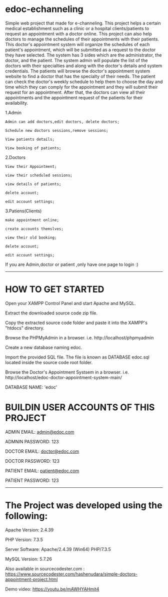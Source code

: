 # edoc-echanneling


Simple web project that made for e-channeling.
This project helps a certain medical establishment such as a clinic or a hospital clients/patients to request an appointment with a doctor online. This project can also help doctors to manage the schedules of their appointments with their patients. This doctor's appointment system will organize the schedules of each patient's appointment, which will be submitted as a request to the doctor they have selected. The system has 3 sides which are the administrator, the doctor, and the patient. The system admin will populate the list of the doctors with their specialties and along with the doctor's details and system credentials. The patients will browse the doctor's appointment system website to find a doctor that has the specialty of their needs. The patient can check the doctor's weekly schedule to help them to choose the day and time which they can comply for the appointment and they will submit their request for an appointment. After that, the doctors can view all their appointments and the appointment request of the patients for their availability.

  1.Admin
  
  
    Admin can add doctors,edit doctors, delete doctors;
    
    Schedule new doctors sessions,remove sessions;
    
    View patients details;
    
    View booking of patients;
    
    

    
 
 
  2.Doctors
  
  
    View their Appointment;
    
    view their scheduled sessions;
    
    view details of patients;
    
    delete account;
    
    edit account settings;
    

    
  3.Patiens(Clients)
  
  
    make appointment online;
    
    create accounts themslves;
    
    view their old booking;
    
    delete account;
    
    edit account settings;
    
    

    
If you are Admin,doctor or patient ,only have one page to login :)

  
-----------------------------------------------


# HOW TO GET STARTED

Open your XAMPP Control Panel and start Apache and MySQL.

Extract the downloaded source code zip file.

Copy the extracted source code folder and paste it into the XAMPP's "htdocs" directory.

Browse the PHPMyAdmin in a browser. i.e. http://localhost/phpmyadmin

Create a new database naming edoc.

Import the provided SQL file. The file is known as DATABASE edoc.sql located inside the source code root folder.

Browse the Doctor's Appointment Systsem in a browser. i.e.  http://localhost/edoc-doctor-appointment-system-main/














DATABASE NAME: 'edoc'

# BUILDIN USER ACCOUNTS OF THIS PROJECT

ADMIN EMAIL:		admin@edoc.com

ADMNIN PASSWORD:	123


DOCTOR EMAIL:		doctor@edoc.com

DOCTOR PASSWORD:	123


PATIENT EMAIL:		patient@edoc.com

PATIENT PASSWORD:	123





---------------------------------------
# The Project was developed using the following:

Apache Version: 	2.4.39

PHP Version: 		7.3.5

Server Software: 	Apache/2.4.39 (Win64) PHP/7.3.5

MySQL Version: 		5.7.26

Also available in sourcecodester.com : https://www.sourcecodester.com/hashenudara/simple-doctors-appointment-project.html

Demo video: https://youtu.be/mAWHYAHmit4



